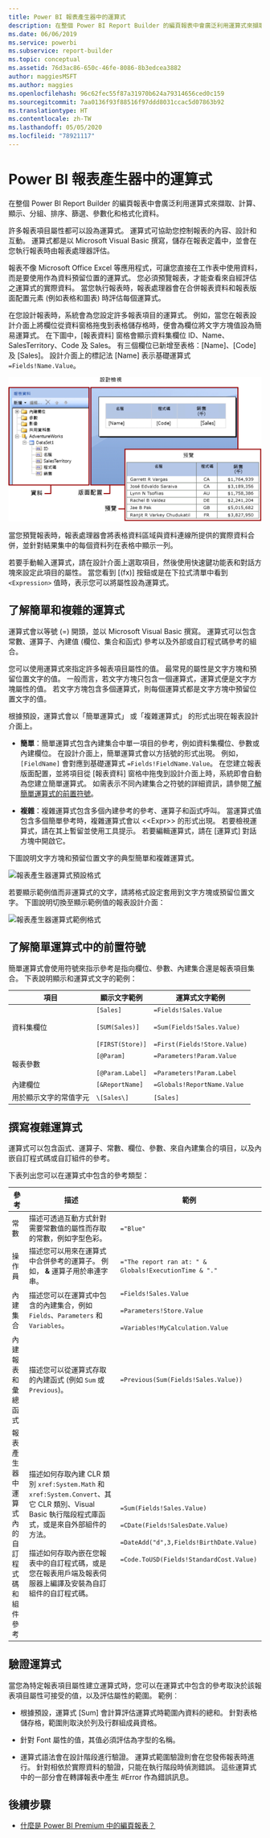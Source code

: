 ```yaml
---
title: Power BI 報表產生器中的運算式
description: 在整個 Power BI Report Builder 的編頁報表中會廣泛利用運算式來擷取、計算、顯示、分組、排序、篩選、參數化和格式化資料。
ms.date: 06/06/2019
ms.service: powerbi
ms.subservice: report-builder
ms.topic: conceptual
ms.assetid: 76d3ac86-650c-46fe-8086-8b3edcea3882
author: maggiesMSFT
ms.author: maggies
ms.openlocfilehash: 96c62fec55f87a31970b624a79314656ced0c159
ms.sourcegitcommit: 7aa0136f93f88516f97ddd8031ccac5d07863b92
ms.translationtype: HT
ms.contentlocale: zh-TW
ms.lasthandoff: 05/05/2020
ms.locfileid: "78921117"
---
```

# <a name="expressions-in-power-bi-report-builder"></a>Power BI 報表產生器中的運算式
  在整個 Power BI Report Builder 的編頁報表中會廣泛利用運算式來擷取、計算、顯示、分組、排序、篩選、參數化和格式化資料。 
  
  許多報表項目屬性都可以設為運算式。 運算式可協助您控制報表的內容、設計和互動。 運算式都是以 Microsoft Visual Basic 撰寫，儲存在報表定義中，並會在您執行報表時由報表處理器評估。  
  
 報表不像 Microsoft Office Excel 等應用程式，可讓您直接在工作表中使用資料，而是要使用作為資料預留位置的運算式。 您必須預覽報表，才能查看來自經評估之運算式的實際資料。 當您執行報表時，報表處理器會在合併報表資料和報表版面配置元素 (例如表格和圖表) 時評估每個運算式。  
  
 在您設計報表時，系統會為您設定許多報表項目的運算式。 例如，當您在報表設計介面上將欄位從資料窗格拖曳到表格儲存格時，便會為欄位將文字方塊值設為簡易運算式。 在下圖中，[報表資料] 窗格會顯示資料集欄位 ID、Name、SalesTerritory、Code 及 Sales。 有三個欄位已新增至表格：[Name]、[Code] 及 [Sales]。 設計介面上的標記法 [Name] 表示基礎運算式 `=Fields!Name.Value`。  
  
![報表產生器的 [設計] 檢視](media/report-builder-expressions/report-builder-data-design-preview.png)
  
 當您預覽報表時，報表處理器會將表格資料區域與資料連線所提供的實際資料合併，並針對結果集中的每個資料列在表格中顯示一列。  
  
 若要手動輸入運算式，請在設計介面上選取項目，然後使用快速鍵功能表和對話方塊來設定此項目的屬性。 當您看到 [(fx)] 按鈕或是在下拉式清單中看到 `<Expression>` 值時，表示您可以將屬性設為運算式。 
  
##  <a name="understanding-simple-and-complex-expressions"></a><a name="Types"></a> 了解簡單和複雜的運算式  
 運算式會以等號 (=) 開頭，並以 Microsoft Visual Basic 撰寫。 運算式可以包含常數、運算子、內建值 (欄位、集合和函式) 參考以及外部或自訂程式碼參考的組合。  
  
 您可以使用運算式來指定許多報表項目屬性的值。 最常見的屬性是文字方塊和預留位置文字的值。 一般而言，若文字方塊只包含一個運算式，運算式便是文字方塊屬性的值。 若文字方塊包含多個運算式，則每個運算式都是文字方塊中預留位置文字的值。  
  
 根據預設，運算式會以「簡單運算式」  或「複雜運算式」  的形式出現在報表設計介面上。  
  
-   **簡單**：簡單運算式包含內建集合中單一項目的參考，例如資料集欄位、參數或內建欄位。 在設計介面上，簡單運算式會以方括號的形式出現。 例如，`[FieldName]` 會對應到基礎運算式 `=Fields!FieldName.Value`。 在您建立報表版面配置，並將項目從 [報表資料] 窗格中拖曳到設計介面上時，系統即會自動為您建立簡單運算式。 如需表示不同內建集合之符號的詳細資訊，請參閱[了解簡單運算式的前置符號](#DisplayText)。  
  
-   **複雜**：複雜運算式包含多個內建參考的參考、運算子和函式呼叫。 當運算式值包含多個簡單參考時，複雜運算式會以 <\<Expr>> 的形式出現。 若要檢視運算式，請在其上暫留並使用工具提示。 若要編輯運算式，請在 [運算式]  對話方塊中開啟它。  
  
 下圖說明文字方塊和預留位置文字的典型簡單和複雜運算式。  
  
![報表產生器運算式預設格式](media/report-builder-expressions/report-builder-expression-default-format.png) 
  
 若要顯示範例值而非運算式的文字，請將格式設定套用到文字方塊或預留位置文字。 下圖說明切換至顯示範例值的報表設計介面：  
  
![報表產生器運算式範例格式](media/report-builder-expressions/report-builder-expression-sample-values-format.png)  


## <a name="understanding-prefix-symbols-in-simple-expressions"></a><a name="DisplayText"></a> 了解簡單運算式中的前置符號  

簡單運算式會使用符號來指示參考是指向欄位、參數、內建集合還是報表項目集合。 下表說明顯示和運算式文字的範例：  
  
|項目|顯示文字範例|運算式文字範例|  
|----------|--------------------------|-----------------------------|  
|資料集欄位|`[Sales]`<br /><br /> `[SUM(Sales)]`<br /><br /> `[FIRST(Store)]`|`=Fields!Sales.Value`<br /><br /> `=Sum(Fields!Sales.Value)`<br /><br /> `=First(Fields!Store.Value)`|  
|報表參數|`[@Param]`<br /><br /> `[@Param.Label]`|`=Parameters!Param.Value`<br /><br /> `=Parameters!Param.Label`|  
|內建欄位|`[&ReportName]`|`=Globals!ReportName.Value`|  
|用於顯示文字的常值字元|`\[Sales\]`|`[Sales]`|  
  
##  <a name="writing-complex-expressions"></a><a name="References"></a> 撰寫複雜運算式  
 運算式可以包含函式、運算子、常數、欄位、參數、來自內建集合的項目，以及內嵌自訂程式碼或自訂組件的參考。  
  
 下表列出您可以在運算式中包含的參考類型：  
  
|參考|描述|範例|  
|----------------|-----------------|-------------|  
|常數|描述可透過互動方式針對需要常數值的屬性而存取的常數，例如字型色彩。|`="Blue"`|  
|操作員|描述您可以用來在運算式中合併參考的運算子。 例如， **&** 運算子用於串連字串。|`="The report ran at: " & Globals!ExecutionTime & "."`|  
|內建集合|描述您可以在運算式中包含的內建集合，例如 `Fields`、`Parameters` 和 `Variables`。|`=Fields!Sales.Value`<br /><br /> `=Parameters!Store.Value`<br /><br /> `=Variables!MyCalculation.Value`|  
|內建報表和彙總函式|描述您可以從運算式存取的內建函式 (例如 `Sum` 或 `Previous`)。|`=Previous(Sum(Fields!Sales.Value))`|  
|報表產生器中運算式內的自訂程式碼和組件參考 |描述如何存取內建 CLR 類別 `xref:System.Math` 和 `xref:System.Convert`、其它 CLR 類別、Visual Basic 執行階段程式庫函式，或是來自外部組件的方法。<br /><br /> 描述如何存取內嵌在您報表中的自訂程式碼，或是您在報表用戶端及報表伺服器上編譯及安裝為自訂組件的自訂程式碼。|`=Sum(Fields!Sales.Value)`<br /><br /> `=CDate(Fields!SalesDate.Value)`<br /><br /> `=DateAdd("d",3,Fields!BirthDate.Value)`<br /><br /> `=Code.ToUSD(Fields!StandardCost.Value)`|  
   
##  <a name="validating-expressions"></a><a name="Valid"></a> 驗證運算式  
 當您為特定報表項目屬性建立運算式時，您可以在運算式中包含的參考取決於該報表項目屬性可接受的值，以及評估屬性的範圍。 範例︰  
  
-   根據預設，運算式 [Sum] 會計算評估運算式時範圍內資料的總和。 針對表格儲存格，範圍則取決於列及行群組成員資格。 
  
-   針對 Font 屬性的值，其值必須評估為字型的名稱。  
  
-   運算式語法會在設計階段進行驗證。 運算式範圍驗證則會在您發佈報表時進行。 針對相依於實際資料的驗證，只能在執行階段時偵測錯誤。 這些運算式中的一部分會在轉譯報表中產生 #Error 作為錯誤訊息。 

## <a name="next-steps"></a>後續步驟

- [什麼是 Power BI Premium 中的編頁報表？](paginated-reports-report-builder-power-bi.md)
